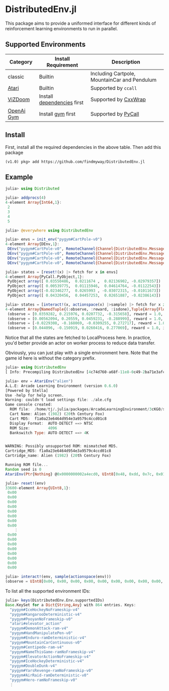 # DistributedEnv.jl

This package aims to provide a uniformed interface for different kinds of reinforcement learning environments to run in parallel.

## Supported Environments

| Category | Install Requirement | Description |
|-----|-------------|--------------|
| classic | Builtin | Including Cartpole, MountainCar and Pendulum |
|[Atari](https://github.com/JuliaReinforcementLearning/ArcadeLearningEnvironment.jl) | Builtin |  Supported by `ccall` |
|[ViZDoom](https://github.com/JuliaReinforcementLearning/ViZDoom.jl) | Install [dependencies](https://github.com/mwydmuch/ViZDoom/blob/master/doc/Building.md#-linux) first | Supported by [CxxWrap](https://github.com/JuliaInterop/CxxWrap.jl) |
|[OpenAi Gym](https://github.com/openai/gym) | Install [gym](https://github.com/openai/gym#installation) first | Supported by [PyCall](https://github.com/JuliaPy/PyCall.jl) |

## Install

First, install all the required dependencies in the above table. Then add this package

```
(v1.0) pkg> add https://github.com/findmyway/DistributedEnv.jl
```

## Example

```julia
julia> using Distributed

julia> addprocs(4)
4-element Array{Int64,1}:
 2
 3
 4
 5

julia> @everywhere using DistributedEnv

julia> envs = init_env("pygym#CartPole-v0")
4-element Array{DEnv,1}:
 DEnv("pygym#CartPole-v0", RemoteChannel{Channel{DistributedEnv.Message}}(2, 1, 14), DiscreteSpace(2, 0))
 DEnv("pygym#CartPole-v0", RemoteChannel{Channel{DistributedEnv.Message}}(3, 1, 19), DiscreteSpace(2, 0))
 DEnv("pygym#CartPole-v0", RemoteChannel{Channel{DistributedEnv.Message}}(4, 1, 24), DiscreteSpace(2, 0))
 DEnv("pygym#CartPole-v0", RemoteChannel{Channel{DistributedEnv.Message}}(5, 1, 29), DiscreteSpace(2, 0))

julia> states = [reset!(x) |> fetch for x in envs]
4-element Array{PyCall.PyObject,1}:
 PyObject array([ 0.03550486,  0.0211674 ,  0.02136902, -0.02979357])
 PyObject array([ 0.00539775,  0.01115946,  0.04614764, -0.01122543])
 PyObject array([-0.02346277,  0.0265993 , -0.03072315, -0.01011673])
 PyObject array([ 0.04320456,  0.04457253,  0.02651887, -0.02386143])

julia> states = [interact!(x, actionspace(x) |>sample) |> fetch for x in envs]
4-element Array{NamedTuple{(:observe, :reward, :isdone),Tuple{Array{Float64,1},Float64,Bool}},1}:
 (observe = [0.0359282, 0.215976, 0.0207732, -0.315658], reward = 1.0, isdone = false)
 (observe = [0.00562094, 0.20559, 0.0459231, -0.288999], reward = 1.0, isdone = false)
 (observe = [-0.0229308, -0.168069, -0.0309255, 0.272717], reward = 1.0, isdone = false)
 (observe = [0.044096, -0.150919, 0.0260416, 0.277069], reward = 1.0, isdone = false)
 ```

Notice that all the states are fetched to LocalProcess here. In practice, you'd better provide an actor on worker process to reduce data transfer.

Obviously, you can just play with a single environment here. Note that the game id here is without the category prefix.

```julia
julia> using DistributedEnv
[ Info: Precompiling DistributedEnv [4c74d760-a68f-11e8-0c49-2ba71e3afc10]

julia> env = AtariEnv("alien")
A.L.E: Arcade Learning Environment (version 0.6.0)
[Powered by Stella]
Use -help for help screen.
Warning: couldn't load settings file: ./ale.cfg
Game console created:
  ROM file:  /home/tj/.julia/packages/ArcadeLearningEnvironment/3cKG0/src/../deps/roms/alien.bin
  Cart Name: Alien (1982) (20th Century Fox)
  Cart MD5:  f1a0a23e6464d954e3a9579c4ccd01c8
  Display Format:  AUTO-DETECT ==> NTSC
  ROM Size:        4096
  Bankswitch Type: AUTO-DETECT ==> 4K


WARNING: Possibly unsupported ROM: mismatched MD5.
Cartridge_MD5: f1a0a23e6464d954e3a9579c4ccd01c8
Cartridge_name: Alien (1982) (20th Century Fox)

Running ROM file...
Random seed is 0
AtariEnv(Ptr{Nothing} @0x0000000002a4ecd0, UInt8[0x48, 0xdd, 0x7c, 0x01, 0x00, 0x00, 0x00, 0x00, 0xf6, 0xdd  …  0x00, 0x00, 0x00, 0x00, 0x00, 0x00, 0x00, 0x00, 0x00, 0x00], ArcadeLearningEnvironment.getScreenGrayscale, Int32[0, 1, 2, 3, 4, 5, 6, 7, 8, 9, 10, 11, 12, 13, 14, 15, 16, 17], DiscreteSpace(18, 1), 20)

julia> reset!(env)
33600-element Array{UInt8,1}:
 0x00
 0x00
 0x00
 0x00
 0x00
 0x00
 0x00
 0x00
    ⋮
 0x00
 0x00
 0x00
 0x00
 0x00
 0x00
 0x00
 0x00

julia> interact!(env, sample(actionspace(env)))
(observe = UInt8[0x00, 0x00, 0x00, 0x00, 0x00, 0x00, 0x00, 0x00, 0x00, 0x00  …  0x00, 0x00, 0x00, 0x00, 0x00, 0x00, 0x00, 0x00, 0x00, 0x00], reward = 0, isdone = false)
```

To list all the supported environment IDs:

```julia
julia> keys(DistributedEnv.Env.supportedIDs)
Base.KeySet for a Dict{String,Any} with 864 entries. Keys:
  "pygym#IceHockeyNoFrameskip-v4"
  "pygym#KangarooDeterministic-v4"
  "pygym#PooyanNoFrameskip-v0"
  "atari#elevator_action"
  "pygym#DemonAttack-ram-v4"
  "pygym#HandManipulatePen-v0"
  "pygym#Enduro-ramDeterministic-v4"
  "pygym#MountainCarContinuous-v0"
  "pygym#Centipede-ram-v4"
  "pygym#NameThisGame-ramNoFrameskip-v4"
  "pygym#ElevatorActionNoFrameskip-v4"
  "pygym#IceHockeyDeterministic-v4"
  "pygym#DoubleDunk-v4"
  "pygym#YarsRevenge-ramNoFrameskip-v0"
  "pygym#AirRaid-ramDeterministic-v0"
  "pygym#Hero-ramNoFrameskip-v0"
  ⋮
```